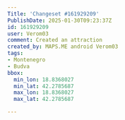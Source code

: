 ```yaml
---
Title: 'Changeset #161929209'
PublishDate: 2025-01-30T09:23:37Z
id: 161929209
user: Verom03
comment: Created an attraction
created_by: MAPS.ME android Verom03
tags:
- Montenegro
- Budva
bbox:
  min_lon: 18.8368027
  min_lat: 42.2785687
  max_lon: 18.8368027
  max_lat: 42.2785687

---
```

